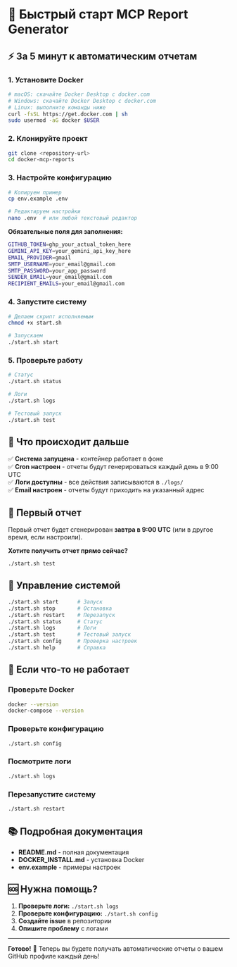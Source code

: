 # 🚀 Быстрый старт MCP Report Generator

## ⚡ За 5 минут к автоматическим отчетам

### 1. Установите Docker
```bash
# macOS: скачайте Docker Desktop с docker.com
# Windows: скачайте Docker Desktop с docker.com  
# Linux: выполните команды ниже
curl -fsSL https://get.docker.com | sh
sudo usermod -aG docker $USER
```

### 2. Клонируйте проект
```bash
git clone <repository-url>
cd docker-mcp-reports
```

### 3. Настройте конфигурацию
```bash
# Копируем пример
cp env.example .env

# Редактируем настройки
nano .env  # или любой текстовый редактор
```

**Обязательные поля для заполнения:**
```bash
GITHUB_TOKEN=ghp_your_actual_token_here
GEMINI_API_KEY=your_gemini_api_key_here
EMAIL_PROVIDER=gmail
SMTP_USERNAME=your_email@gmail.com
SMTP_PASSWORD=your_app_password
SENDER_EMAIL=your_email@gmail.com
RECIPIENT_EMAILS=your_email@gmail.com
```

### 4. Запустите систему
```bash
# Делаем скрипт исполняемым
chmod +x start.sh

# Запускаем
./start.sh start
```

### 5. Проверьте работу
```bash
# Статус
./start.sh status

# Логи
./start.sh logs

# Тестовый запуск
./start.sh test
```

## 🎯 Что происходит дальше

✅ **Система запущена** - контейнер работает в фоне  
✅ **Cron настроен** - отчеты будут генерироваться каждый день в 9:00 UTC  
✅ **Логи доступны** - все действия записываются в `./logs/`  
✅ **Email настроен** - отчеты будут приходить на указанный адрес  

## 📧 Первый отчет

Первый отчет будет сгенерирован **завтра в 9:00 UTC** (или в другое время, если настроили).

**Хотите получить отчет прямо сейчас?**
```bash
./start.sh test
```

## 🔧 Управление системой

```bash
./start.sh start      # Запуск
./start.sh stop       # Остановка  
./start.sh restart    # Перезапуск
./start.sh status     # Статус
./start.sh logs       # Логи
./start.sh test       # Тестовый запуск
./start.sh config     # Проверка настроек
./start.sh help       # Справка
```

## 🚨 Если что-то не работает

### Проверьте Docker
```bash
docker --version
docker-compose --version
```

### Проверьте конфигурацию
```bash
./start.sh config
```

### Посмотрите логи
```bash
./start.sh logs
```

### Перезапустите систему
```bash
./start.sh restart
```

## 📚 Подробная документация

- **README.md** - полная документация
- **DOCKER_INSTALL.md** - установка Docker
- **env.example** - примеры настроек

## 🆘 Нужна помощь?

1. **Проверьте логи:** `./start.sh logs`
2. **Проверьте конфигурацию:** `./start.sh config`
3. **Создайте issue** в репозитории
4. **Опишите проблему** с логами

---

**Готово!** 🎉 Теперь вы будете получать автоматические отчеты о вашем GitHub профиле каждый день!
